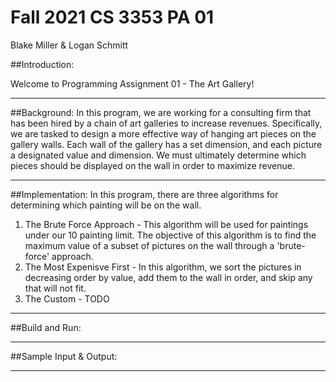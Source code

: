 # Fall 2021 CS 3353 PA 01
Blake Miller & Logan Schmitt

##Introduction:

Welcome to Programming Assignment 01 - The Art Gallery! 

---
##Background:
In this program, we are working for a consulting firm that has been hired by a chain of art galleries to increase revenues. Specifically, we are tasked to design a more effective way of hanging art pieces on the gallery walls. Each wall of the gallery has a set dimension, and each picture a designated value and dimension. We must ultimately determine which pieces should be displayed on the wall in order to maximize revenue.

---

##Implementation:
In this program, there are three algorithms for determining which painting will be on the wall. 
1. The Brute Force Approach - This algorithm will be used for paintings under our 10 painting limit. The objective of this algorithm is to find the maximum value of a subset of pictures on the wall through a 'brute-force' approach.
2. The Most Expenisve First - In this algorithm, we sort the pictures in decreasing order by value, add them to the wall in order, and skip any that will not fit.
3. The Custom - TODO

---

##Build and Run:

---

##Sample Input & Output:

---

